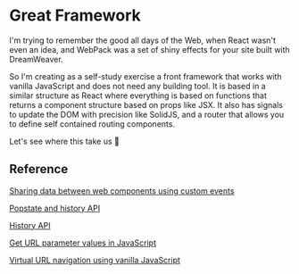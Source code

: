 # Great Framework

I'm trying to remember the good all days of the Web, when React wasn't even an idea, and WebPack was a set of shiny effects for your site built with DreamWeaver.

So I'm creating as a self-study exercise a front framework that works with vanilla JavaScript and does not need any building tool. It is based in a similar structure as React where everything is based on functions that returns a component structure based on props like JSX. It also has signals to update the DOM with precision like SolidJS, and a router that allows you to define self contained routing components.

Let's see where this take us 🙂

## Reference

[Sharing data between web components using custom events](https://blog.bitsrc.io/sharing-data-between-web-components-using-custom-events-7eff301625d2)

[Popstate and history API](https://yedri.medium.com/popstate-and-history-api-the-missing-part-dc49f75676d)

[History API](https://developer.mozilla.org/en-US/docs/Web/API/History_API)

[Get URL parameter values in JavaScript](https://mrvirk.com/get-url-parameter-values-in-javascript.html)

[Virtual URL navigation using vanilla JavaScript](https://dev.to/pbouillon/virtual-url-navigation-using-vanilla-javascript-4o38)
